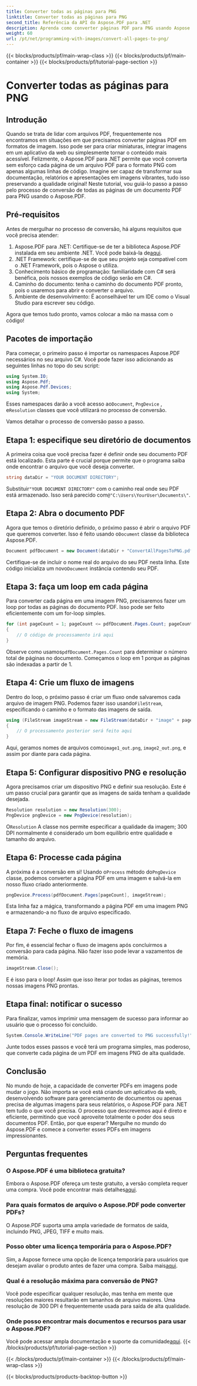 ```yaml
---
title: Converter todas as páginas para PNG
linktitle: Converter todas as páginas para PNG
second_title: Referência da API do Aspose.PDF para .NET
description: Aprenda como converter páginas PDF para PNG usando Aspose.PDF para .NET com este guia passo a passo. Perfeito para desenvolvedores e entusiastas.
weight: 60
url: /pt/net/programming-with-images/convert-all-pages-to-png/
---
```


{{< blocks/products/pf/main-wrap-class >}}
{{< blocks/products/pf/main-container >}}
{{< blocks/products/pf/tutorial-page-section >}}

# Converter todas as páginas para PNG

## Introdução

Quando se trata de lidar com arquivos PDF, frequentemente nos encontramos em situações em que precisamos converter páginas PDF em formatos de imagem. Isso pode ser para criar miniaturas, integrar imagens em um aplicativo da web ou simplesmente tornar o conteúdo mais acessível. Felizmente, o Aspose.PDF para .NET permite que você converta sem esforço cada página de um arquivo PDF para o formato PNG com apenas algumas linhas de código. Imagine ser capaz de transformar sua documentação, relatórios e apresentações em imagens vibrantes, tudo isso preservando a qualidade original! Neste tutorial, vou guiá-lo passo a passo pelo processo de conversão de todas as páginas de um documento PDF para PNG usando o Aspose.PDF. 

## Pré-requisitos

Antes de mergulhar no processo de conversão, há alguns requisitos que você precisa atender:

1. Aspose.PDF para .NET: Certifique-se de ter a biblioteca Aspose.PDF instalada em seu ambiente .NET. Você pode baixá-la de[aqui](https://releases.aspose.com/pdf/net/).
2. .NET Framework: certifique-se de que seu projeto seja compatível com o .NET Framework, pois o Aspose o utiliza.
3. Conhecimento básico de programação: familiaridade com C# será benéfica, pois nossos exemplos de código serão em C#.
4. Caminho do documento: tenha o caminho do documento PDF pronto, pois o usaremos para abrir e converter o arquivo.
5. Ambiente de desenvolvimento: É aconselhável ter um IDE como o Visual Studio para escrever seu código. 

Agora que temos tudo pronto, vamos colocar a mão na massa com o código!

## Pacotes de importação

Para começar, o primeiro passo é importar os namespaces Aspose.PDF necessários no seu arquivo C#. Você pode fazer isso adicionando as seguintes linhas no topo do seu script:

```csharp
using System.IO;
using Aspose.Pdf;
using Aspose.Pdf.Devices;
using System;
```

 Esses namespaces darão a você acesso ao`Document`, `PngDevice` , e`Resolution` classes que você utilizará no processo de conversão.

Vamos detalhar o processo de conversão passo a passo.

## Etapa 1: especifique seu diretório de documentos

A primeira coisa que você precisa fazer é definir onde seu documento PDF está localizado. Esta parte é crucial porque permite que o programa saiba onde encontrar o arquivo que você deseja converter.

```csharp
string dataDir = "YOUR DOCUMENT DIRECTORY";
```

 Substituir`"YOUR DOCUMENT DIRECTORY"` com o caminho real onde seu PDF está armazenado. Isso será parecido com`@"C:\Users\YourUser\Documents\"`.

## Etapa 2: Abra o documento PDF

 Agora que temos o diretório definido, o próximo passo é abrir o arquivo PDF que queremos converter. Isso é feito usando o`Document` classe da biblioteca Aspose.PDF.

```csharp
Document pdfDocument = new Document(dataDir + "ConvertAllPagesToPNG.pdf");
```

 Certifique-se de incluir o nome real do arquivo do seu PDF nesta linha. Este código inicializa um novo`Document` instância contendo seu PDF.

## Etapa 3: faça um loop em cada página

Para converter cada página em uma imagem PNG, precisaremos fazer um loop por todas as páginas do documento PDF. Isso pode ser feito eficientemente com um for-loop simples.

```csharp
for (int pageCount = 1; pageCount <= pdfDocument.Pages.Count; pageCount++)
{
    // O código de processamento irá aqui
}
```

 Observe como usamos`pdfDocument.Pages.Count` para determinar o número total de páginas no documento. Começamos o loop em 1 porque as páginas são indexadas a partir de 1.

## Etapa 4: Crie um fluxo de imagens

Dentro do loop, o próximo passo é criar um fluxo onde salvaremos cada arquivo de imagem PNG. Podemos fazer isso usando`FileStream`, especificando o caminho e o formato das imagens de saída.

```csharp
using (FileStream imageStream = new FileStream(dataDir + "image" + pageCount + "_out.png", FileMode.Create))
{
    // O processamento posterior será feito aqui
}
```

 Aqui, geramos nomes de arquivos como`image1_out.png`, `image2_out.png`, e assim por diante para cada página.

## Etapa 5: Configurar dispositivo PNG e resolução

Agora precisamos criar um dispositivo PNG e definir sua resolução. Este é um passo crucial para garantir que as imagens de saída tenham a qualidade desejada.

```csharp
Resolution resolution = new Resolution(300);
PngDevice pngDevice = new PngDevice(resolution);
```

 O`Resolution` A classe nos permite especificar a qualidade da imagem; 300 DPI normalmente é considerado um bom equilíbrio entre qualidade e tamanho do arquivo.

## Etapa 6: Processe cada página

 A próxima é a conversão em si! Usando o`Process` método do`PngDevice` classe, podemos converter a página PDF em uma imagem e salvá-la em nosso fluxo criado anteriormente.

```csharp
pngDevice.Process(pdfDocument.Pages[pageCount], imageStream);
```

Esta linha faz a mágica, transformando a página PDF em uma imagem PNG e armazenando-a no fluxo de arquivo especificado.

## Etapa 7: Feche o fluxo de imagens

Por fim, é essencial fechar o fluxo de imagens após concluirmos a conversão para cada página. Não fazer isso pode levar a vazamentos de memória.

```csharp
imageStream.Close();
```

E é isso para o loop! Assim que isso iterar por todas as páginas, teremos nossas imagens PNG prontas.

## Etapa final: notificar o sucesso

Para finalizar, vamos imprimir uma mensagem de sucesso para informar ao usuário que o processo foi concluído.

```csharp
System.Console.WriteLine("PDF pages are converted to PNG successfully!");
```

Junte todos esses passos e você terá um programa simples, mas poderoso, que converte cada página de um PDF em imagens PNG de alta qualidade.

## Conclusão

No mundo de hoje, a capacidade de converter PDFs em imagens pode mudar o jogo. Não importa se você está criando um aplicativo da web, desenvolvendo software para gerenciamento de documentos ou apenas precisa de algumas imagens para seus relatórios, o Aspose.PDF para .NET tem tudo o que você precisa. O processo que descrevemos aqui é direto e eficiente, permitindo que você aproveite totalmente o poder dos seus documentos PDF. Então, por que esperar? Mergulhe no mundo do Aspose.PDF e comece a converter esses PDFs em imagens impressionantes.

## Perguntas frequentes

### O Aspose.PDF é uma biblioteca gratuita?
 Embora o Aspose.PDF ofereça um teste gratuito, a versão completa requer uma compra. Você pode encontrar mais detalhes[aqui](https://purchase.aspose.com/buy).

### Para quais formatos de arquivo o Aspose.PDF pode converter PDFs?
O Aspose.PDF suporta uma ampla variedade de formatos de saída, incluindo PNG, JPEG, TIFF e muito mais.

### Posso obter uma licença temporária para o Aspose.PDF?
 Sim, a Aspose fornece uma opção de licença temporária para usuários que desejam avaliar o produto antes de fazer uma compra. Saiba mais[aqui](https://purchase.aspose.com/temporary-license/).

### Qual é a resolução máxima para conversão de PNG?
Você pode especificar qualquer resolução, mas tenha em mente que resoluções maiores resultarão em tamanhos de arquivo maiores. Uma resolução de 300 DPI é frequentemente usada para saída de alta qualidade.

### Onde posso encontrar mais documentos e recursos para usar o Aspose.PDF?
 Você pode acessar ampla documentação e suporte da comunidade[aqui](https://reference.aspose.com/pdf/net/).
{{< /blocks/products/pf/tutorial-page-section >}}

{{< /blocks/products/pf/main-container >}}
{{< /blocks/products/pf/main-wrap-class >}}

{{< blocks/products/products-backtop-button >}}
